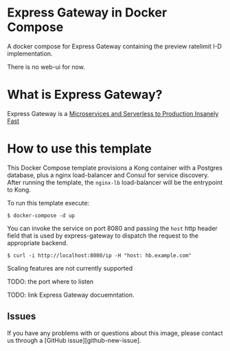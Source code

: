 # Express Gateway in Docker Compose

A docker compose for Express Gateway containing the preview ratelimit I-D implementation.

There is no web-ui for now.

# What is Express Gateway?

Express Gateway is a [Microservices and Serverless to Production Insanely Fast](https://www.express-gateway.io/)

# How to use this template

This Docker Compose template provisions a Kong container with a Postgres database, plus a nginx load-balancer and Consul for service discovery. After running the template, the `nginx-lb` load-balancer will be the entrypoint to Kong.

To run this template execute:

```shell
$ docker-compose -d up
```

You can invoke the service on port 8080 and passing the `host` http header field
that is used by express-gateway to dispatch the request to the appropriate
backend.

```
$ curl -i http://localhost:8080/ip -H "host: hb.example.com"
```

Scaling features are not currently supported

TODO: the port where to listen

TODO: link Express Gateway docuemntation.

## Issues

If you have any problems with or questions about this image, please contact us through a [GitHub issue][github-new-issue].
